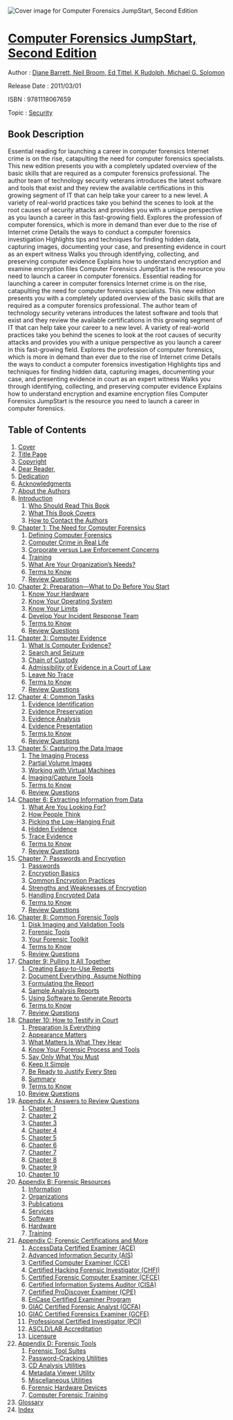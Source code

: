 ![Cover image for Computer Forensics JumpStart, Second Edition](https://imgdetail.ebookreading.net/cover/cover/security/EB9781118067659.jpg)

[Computer Forensics JumpStart, Second Edition](https://ebookreading.net/view/book/Computer+Forensics+JumpStart%2C+Second+Edition-EB9781118067659_1.html "Computer Forensics JumpStart, Second Edition")
====================================================================================================================

Author : [Diane Barrett](https://ebookreading.net/search/author/Diane+Barrett),[ Neil Broom](https://ebookreading.net/search/author/+Neil+Broom),[ Ed Tittel](https://ebookreading.net/search/author/+Ed+Tittel),[ K Rudolph](https://ebookreading.net/search/author/+K+Rudolph),[ Michael G. Solomon](https://ebookreading.net/search/author/+Michael+G.+Solomon)

Release Date : 2011/03/01

ISBN : 9781118067659

Topic : [Security](https://ebookreading.net/search/category/security)

Book Description
-----------------

Essential reading for launching a career in computer forensics
Internet crime is on the rise, catapulting the need for computer forensics specialists. This new edition presents you with a completely updated overview of the basic skills that are required as a computer forensics professional. The author team of technology security veterans introduces the latest software and tools that exist and they review the available certifications in this growing segment of IT that can help take your career to a new level. A variety of real-world practices take you behind the scenes to look at the root causes of security attacks and provides you with a unique perspective as you launch a career in this fast-growing field.
Explores the profession of computer forensics, which is more in demand than ever due to the rise of Internet crime
Details the ways to conduct a computer forensics investigation
Highlights tips and techniques for finding hidden data, capturing images, documenting your case, and presenting evidence in court as an expert witness
Walks you through identifying, collecting, and preserving computer evidence
Explains how to understand encryption and examine encryption files
Computer Forensics JumpStart is the resource you need to launch a career in computer forensics.
              Essential reading for launching a career in computer forensics
Internet crime is on the rise, catapulting the need for computer forensics specialists. This new edition presents you with a completely updated overview of the basic skills that are required as a computer forensics professional. The author team of technology security veterans introduces the latest software and tools that exist and they review the available certifications in this growing segment of IT that can help take your career to a new level. A variety of real-world practices take you behind the scenes to look at the root causes of security attacks and provides you with a unique perspective as you launch a career in this fast-growing field.
Explores the profession of computer forensics, which is more in demand than ever due to the rise of Internet crime
Details the ways to conduct a computer forensics investigation
Highlights tips and techniques for finding hidden data, capturing images, documenting your case, and presenting evidence in court as an expert witness
Walks you through identifying, collecting, and preserving computer evidence
Explains how to understand encryption and examine encryption files
Computer Forensics JumpStart is the resource you need to launch a career in computer forensics.
              
Table of Contents
-----------------

1. [Cover](https://ebookreading.net/view/book/Computer+Forensics+JumpStart%2C+Second+Edition-EB9781118067659_1.html)
1. [Title Page](https://ebookreading.net/view/book/Computer+Forensics+JumpStart%2C+Second+Edition-EB9781118067659_2.html)
1. [Copyright](https://ebookreading.net/view/book/Computer+Forensics+JumpStart%2C+Second+Edition-EB9781118067659_3.html)
1. [Dear Reader,](https://ebookreading.net/view/book/Computer+Forensics+JumpStart%2C+Second+Edition-EB9781118067659_4.html)
1. [Dedication](https://ebookreading.net/view/book/Computer+Forensics+JumpStart%2C+Second+Edition-EB9781118067659_5.html)
1. [Acknowledgments](https://ebookreading.net/view/book/Computer+Forensics+JumpStart%2C+Second+Edition-EB9781118067659_6.html)
1. [About the Authors](https://ebookreading.net/view/book/Computer+Forensics+JumpStart%2C+Second+Edition-EB9781118067659_7.html)
1. [Introduction](https://ebookreading.net/view/book/Computer+Forensics+JumpStart%2C+Second+Edition-EB9781118067659_8.html)
    1. [Who Should Read This Book](https://ebookreading.net/view/book/Computer+Forensics+JumpStart%2C+Second+Edition-EB9781118067659_9.html#f07-anchor-1)
    1. [What This Book Covers](https://ebookreading.net/view/book/Computer+Forensics+JumpStart%2C+Second+Edition-EB9781118067659_10.html#f07-anchor-2)
    1. [How to Contact the Authors](https://ebookreading.net/view/book/Computer+Forensics+JumpStart%2C+Second+Edition-EB9781118067659_11.html#f07-anchor-3)
1. [Chapter 1: The Need for Computer Forensics](https://ebookreading.net/view/book/Computer+Forensics+JumpStart%2C+Second+Edition-EB9781118067659_12.html)
    1. [Defining Computer Forensics](https://ebookreading.net/view/book/Computer+Forensics+JumpStart%2C+Second+Edition-EB9781118067659_13.html#c01-anchor-1)
    1. [Computer Crime in Real Life](https://ebookreading.net/view/book/Computer+Forensics+JumpStart%2C+Second+Edition-EB9781118067659_14.html#c01-anchor-2)
    1. [Corporate versus Law Enforcement Concerns](https://ebookreading.net/view/book/Computer+Forensics+JumpStart%2C+Second+Edition-EB9781118067659_15.html#c01-anchor-3)
    1. [Training](https://ebookreading.net/view/book/Computer+Forensics+JumpStart%2C+Second+Edition-EB9781118067659_16.html#c01-anchor-4)
    1. [What Are Your Organization’s Needs?](https://ebookreading.net/view/book/Computer+Forensics+JumpStart%2C+Second+Edition-EB9781118067659_17.html#c01-anchor-5)
    1. [Terms to Know](https://ebookreading.net/view/book/Computer+Forensics+JumpStart%2C+Second+Edition-EB9781118067659_18.html#c01-anchor-6)
    1. [Review Questions](https://ebookreading.net/view/book/Computer+Forensics+JumpStart%2C+Second+Edition-EB9781118067659_19.html#c01-anchor-7)
1. [Chapter 2: Preparation—What to Do Before You Start](https://ebookreading.net/view/book/Computer+Forensics+JumpStart%2C+Second+Edition-EB9781118067659_20.html)
    1. [Know Your Hardware](https://ebookreading.net/view/book/Computer+Forensics+JumpStart%2C+Second+Edition-EB9781118067659_21.html#c02-anchor-1)
    1. [Know Your Operating System](https://ebookreading.net/view/book/Computer+Forensics+JumpStart%2C+Second+Edition-EB9781118067659_22.html#c02-anchor-2)
    1. [Know Your Limits](https://ebookreading.net/view/book/Computer+Forensics+JumpStart%2C+Second+Edition-EB9781118067659_24.html#c02-anchor-3)
    1. [Develop Your Incident Response Team](https://ebookreading.net/view/book/Computer+Forensics+JumpStart%2C+Second+Edition-EB9781118067659_25.html#c02-anchor-4)
    1. [Terms to Know](https://ebookreading.net/view/book/Computer+Forensics+JumpStart%2C+Second+Edition-EB9781118067659_26.html#c02-anchor-5)
    1. [Review Questions](https://ebookreading.net/view/book/Computer+Forensics+JumpStart%2C+Second+Edition-EB9781118067659_27.html#c02-anchor-6)
1. [Chapter 3: Computer Evidence](https://ebookreading.net/view/book/Computer+Forensics+JumpStart%2C+Second+Edition-EB9781118067659_0.html)
    1. [What Is Computer Evidence?](https://ebookreading.net/view/book/Computer+Forensics+JumpStart%2C+Second+Edition-EB9781118067659_28.html#c03-anchor-1)
    1. [Search and Seizure](https://ebookreading.net/view/book/Computer+Forensics+JumpStart%2C+Second+Edition-EB9781118067659_29.html#c03-anchor-2)
    1. [Chain of Custody](https://ebookreading.net/view/book/Computer+Forensics+JumpStart%2C+Second+Edition-EB9781118067659_30.html#c03-anchor-3)
    1. [Admissibility of Evidence in a Court of Law](https://ebookreading.net/view/book/Computer+Forensics+JumpStart%2C+Second+Edition-EB9781118067659_31.html#c03-anchor-4)
    1. [Leave No Trace](https://ebookreading.net/view/book/Computer+Forensics+JumpStart%2C+Second+Edition-EB9781118067659_32.html#c03-anchor-5)
    1. [Terms to Know](https://ebookreading.net/view/book/Computer+Forensics+JumpStart%2C+Second+Edition-EB9781118067659_33.html#c03-anchor-6)
    1. [Review Questions](https://ebookreading.net/view/book/Computer+Forensics+JumpStart%2C+Second+Edition-EB9781118067659_34.html#c03-anchor-7)
1. [Chapter 4: Common Tasks](https://ebookreading.net/view/book/Computer+Forensics+JumpStart%2C+Second+Edition-EB9781118067659_35.html)
    1. [Evidence Identification](https://ebookreading.net/view/book/Computer+Forensics+JumpStart%2C+Second+Edition-EB9781118067659_36.html#c04-anchor-1)
    1. [Evidence Preservation](https://ebookreading.net/view/book/Computer+Forensics+JumpStart%2C+Second+Edition-EB9781118067659_37.html#c04-anchor-2)
    1. [Evidence Analysis](https://ebookreading.net/view/book/Computer+Forensics+JumpStart%2C+Second+Edition-EB9781118067659_38.html#c04-anchor-3)
    1. [Evidence Presentation](https://ebookreading.net/view/book/Computer+Forensics+JumpStart%2C+Second+Edition-EB9781118067659_39.html#c04-anchor-4)
    1. [Terms to Know](https://ebookreading.net/view/book/Computer+Forensics+JumpStart%2C+Second+Edition-EB9781118067659_40.html#c04-anchor-5)
    1. [Review Questions](https://ebookreading.net/view/book/Computer+Forensics+JumpStart%2C+Second+Edition-EB9781118067659_41.html#c04-anchor-6)
1. [Chapter 5: Capturing the Data Image](https://ebookreading.net/view/book/Computer+Forensics+JumpStart%2C+Second+Edition-EB9781118067659_42.html)
    1. [The Imaging Process](https://ebookreading.net/view/book/Computer+Forensics+JumpStart%2C+Second+Edition-EB9781118067659_43.html#c05-anchor-1)
    1. [Partial Volume Images](https://ebookreading.net/view/book/Computer+Forensics+JumpStart%2C+Second+Edition-EB9781118067659_44.html#c05-anchor-2)
    1. [Working with Virtual Machines](https://ebookreading.net/view/book/Computer+Forensics+JumpStart%2C+Second+Edition-EB9781118067659_45.html#c05-anchor-3)
    1. [Imaging/Capture Tools](https://ebookreading.net/view/book/Computer+Forensics+JumpStart%2C+Second+Edition-EB9781118067659_46.html#c05-anchor-4)
    1. [Terms to Know](https://ebookreading.net/view/book/Computer+Forensics+JumpStart%2C+Second+Edition-EB9781118067659_47.html#c05-anchor-5)
    1. [Review Questions](https://ebookreading.net/view/book/Computer+Forensics+JumpStart%2C+Second+Edition-EB9781118067659_48.html#c05-anchor-6)
1. [Chapter 6: Extracting Information from Data](https://ebookreading.net/view/book/Computer+Forensics+JumpStart%2C+Second+Edition-EB9781118067659_49.html)
    1. [What Are You Looking For?](https://ebookreading.net/view/book/Computer+Forensics+JumpStart%2C+Second+Edition-EB9781118067659_50.html#c06-anchor-1)
    1. [How People Think](https://ebookreading.net/view/book/Computer+Forensics+JumpStart%2C+Second+Edition-EB9781118067659_51.html#c06-anchor-2)
    1. [Picking the Low-Hanging Fruit](https://ebookreading.net/view/book/Computer+Forensics+JumpStart%2C+Second+Edition-EB9781118067659_52.html#c06-anchor-3)
    1. [Hidden Evidence](https://ebookreading.net/view/book/Computer+Forensics+JumpStart%2C+Second+Edition-EB9781118067659_53.html#c06-anchor-4)
    1. [Trace Evidence](https://ebookreading.net/view/book/Computer+Forensics+JumpStart%2C+Second+Edition-EB9781118067659_54.html#c06-anchor-5)
    1. [Terms to Know](https://ebookreading.net/view/book/Computer+Forensics+JumpStart%2C+Second+Edition-EB9781118067659_55.html#c06-anchor-6)
    1. [Review Questions](https://ebookreading.net/view/book/Computer+Forensics+JumpStart%2C+Second+Edition-EB9781118067659_56.html#c06-anchor-7)
1. [Chapter 7: Passwords and Encryption](https://ebookreading.net/view/book/Computer+Forensics+JumpStart%2C+Second+Edition-EB9781118067659_57.html)
    1. [Passwords](https://ebookreading.net/view/book/Computer+Forensics+JumpStart%2C+Second+Edition-EB9781118067659_58.html#c07-anchor-1)
    1. [Encryption Basics](https://ebookreading.net/view/book/Computer+Forensics+JumpStart%2C+Second+Edition-EB9781118067659_59.html#c07-anchor-2)
    1. [Common Encryption Practices](https://ebookreading.net/view/book/Computer+Forensics+JumpStart%2C+Second+Edition-EB9781118067659_60.html#c07-anchor-3)
    1. [Strengths and Weaknesses of Encryption](https://ebookreading.net/view/book/Computer+Forensics+JumpStart%2C+Second+Edition-EB9781118067659_61.html#c07-anchor-4)
    1. [Handling Encrypted Data](https://ebookreading.net/view/book/Computer+Forensics+JumpStart%2C+Second+Edition-EB9781118067659_62.html#c07-anchor-5)
    1. [Terms to Know](https://ebookreading.net/view/book/Computer+Forensics+JumpStart%2C+Second+Edition-EB9781118067659_63.html#c07-anchor-6)
    1. [Review Questions](https://ebookreading.net/view/book/Computer+Forensics+JumpStart%2C+Second+Edition-EB9781118067659_64.html#c07-anchor-7)
1. [Chapter 8: Common Forensic Tools](https://ebookreading.net/view/book/Computer+Forensics+JumpStart%2C+Second+Edition-EB9781118067659_65.html)
    1. [Disk Imaging and Validation Tools](https://ebookreading.net/view/book/Computer+Forensics+JumpStart%2C+Second+Edition-EB9781118067659_66.html#c08-anchor-1)
    1. [Forensic Tools](https://ebookreading.net/view/book/Computer+Forensics+JumpStart%2C+Second+Edition-EB9781118067659_67.html#c08-anchor-2)
    1. [Your Forensic Toolkit](https://ebookreading.net/view/book/Computer+Forensics+JumpStart%2C+Second+Edition-EB9781118067659_68.html#c08-anchor-3)
    1. [Terms to Know](https://ebookreading.net/view/book/Computer+Forensics+JumpStart%2C+Second+Edition-EB9781118067659_69.html#c08-anchor-4)
    1. [Review Questions](https://ebookreading.net/view/book/Computer+Forensics+JumpStart%2C+Second+Edition-EB9781118067659_70.html#c08-anchor-5)
1. [Chapter 9: Pulling It All Together](https://ebookreading.net/view/book/Computer+Forensics+JumpStart%2C+Second+Edition-EB9781118067659_71.html)
    1. [Creating Easy-to-Use Reports](https://ebookreading.net/view/book/Computer+Forensics+JumpStart%2C+Second+Edition-EB9781118067659_72.html#c09-anchor-1)
    1. [Document Everything, Assume Nothing](https://ebookreading.net/view/book/Computer+Forensics+JumpStart%2C+Second+Edition-EB9781118067659_73.html#c09-anchor-2)
    1. [Formulating the Report](https://ebookreading.net/view/book/Computer+Forensics+JumpStart%2C+Second+Edition-EB9781118067659_74.html#c09-anchor-3)
    1. [Sample Analysis Reports](https://ebookreading.net/view/book/Computer+Forensics+JumpStart%2C+Second+Edition-EB9781118067659_75.html#c09-anchor-4)
    1. [Using Software to Generate Reports](https://ebookreading.net/view/book/Computer+Forensics+JumpStart%2C+Second+Edition-EB9781118067659_76.html#c09-anchor-5)
    1. [Terms to Know](https://ebookreading.net/view/book/Computer+Forensics+JumpStart%2C+Second+Edition-EB9781118067659_77.html#c09-anchor-6)
    1. [Review Questions](https://ebookreading.net/view/book/Computer+Forensics+JumpStart%2C+Second+Edition-EB9781118067659_78.html#c09-anchor-7)
1. [Chapter 10: How to Testify in Court](https://ebookreading.net/view/book/Computer+Forensics+JumpStart%2C+Second+Edition-EB9781118067659_79.html)
    1. [Preparation Is Everything](https://ebookreading.net/view/book/Computer+Forensics+JumpStart%2C+Second+Edition-EB9781118067659_80.html#c10-anchor-1)
    1. [Appearance Matters](https://ebookreading.net/view/book/Computer+Forensics+JumpStart%2C+Second+Edition-EB9781118067659_81.html#c10-anchor-2)
    1. [What Matters Is What They Hear](https://ebookreading.net/view/book/Computer+Forensics+JumpStart%2C+Second+Edition-EB9781118067659_82.html#c10-anchor-3)
    1. [Know Your Forensic Process and Tools](https://ebookreading.net/view/book/Computer+Forensics+JumpStart%2C+Second+Edition-EB9781118067659_83.html#c10-anchor-4)
    1. [Say Only What You Must](https://ebookreading.net/view/book/Computer+Forensics+JumpStart%2C+Second+Edition-EB9781118067659_84.html#c10-anchor-5)
    1. [Keep It Simple](https://ebookreading.net/view/book/Computer+Forensics+JumpStart%2C+Second+Edition-EB9781118067659_85.html#c10-anchor-6)
    1. [Be Ready to Justify Every Step](https://ebookreading.net/view/book/Computer+Forensics+JumpStart%2C+Second+Edition-EB9781118067659_86.html#c10-anchor-7)
    1. [Summary](https://ebookreading.net/view/book/Computer+Forensics+JumpStart%2C+Second+Edition-EB9781118067659_87.html#c10-anchor-8)
    1. [Terms to Know](https://ebookreading.net/view/book/Computer+Forensics+JumpStart%2C+Second+Edition-EB9781118067659_88.html#c10-anchor-9)
    1. [Review Questions](https://ebookreading.net/view/book/Computer+Forensics+JumpStart%2C+Second+Edition-EB9781118067659_89.html#c10-anchor-10)
1. [Appendix A: Answers to Review Questions](https://ebookreading.net/view/book/Computer+Forensics+JumpStart%2C+Second+Edition-EB9781118067659_90.html)
    1. [Chapter 1](https://ebookreading.net/view/book/Computer+Forensics+JumpStart%2C+Second+Edition-EB9781118067659_91.html#bapp01-anchor-1)
    1. [Chapter 2](https://ebookreading.net/view/book/Computer+Forensics+JumpStart%2C+Second+Edition-EB9781118067659_92.html#bapp01-anchor-2)
    1. [Chapter 3](https://ebookreading.net/view/book/Computer+Forensics+JumpStart%2C+Second+Edition-EB9781118067659_93.html#bapp01-anchor-3)
    1. [Chapter 4](https://ebookreading.net/view/book/Computer+Forensics+JumpStart%2C+Second+Edition-EB9781118067659_94.html#bapp01-anchor-4)
    1. [Chapter 5](https://ebookreading.net/view/book/Computer+Forensics+JumpStart%2C+Second+Edition-EB9781118067659_95.html#bapp01-anchor-5)
    1. [Chapter 6](https://ebookreading.net/view/book/Computer+Forensics+JumpStart%2C+Second+Edition-EB9781118067659_96.html#bapp01-anchor-6)
    1. [Chapter 7](https://ebookreading.net/view/book/Computer+Forensics+JumpStart%2C+Second+Edition-EB9781118067659_97.html#bapp01-anchor-7)
    1. [Chapter 8](https://ebookreading.net/view/book/Computer+Forensics+JumpStart%2C+Second+Edition-EB9781118067659_98.html#bapp01-anchor-8)
    1. [Chapter 9](https://ebookreading.net/view/book/Computer+Forensics+JumpStart%2C+Second+Edition-EB9781118067659_99.html#bapp01-anchor-9)
    1. [Chapter 10](https://ebookreading.net/view/book/Computer+Forensics+JumpStart%2C+Second+Edition-EB9781118067659_100.html#bapp01-anchor-10)
1. [Appendix B: Forensic Resources](https://ebookreading.net/view/book/Computer+Forensics+JumpStart%2C+Second+Edition-EB9781118067659_101.html)
    1. [Information](https://ebookreading.net/view/book/Computer+Forensics+JumpStart%2C+Second+Edition-EB9781118067659_102.html#bapp02-anchor-1)
    1. [Organizations](https://ebookreading.net/view/book/Computer+Forensics+JumpStart%2C+Second+Edition-EB9781118067659_103.html#bapp02-anchor-2)
    1. [Publications](https://ebookreading.net/view/book/Computer+Forensics+JumpStart%2C+Second+Edition-EB9781118067659_104.html#bapp02-anchor-3)
    1. [Services](https://ebookreading.net/view/book/Computer+Forensics+JumpStart%2C+Second+Edition-EB9781118067659_105.html#bapp02-anchor-4)
    1. [Software](https://ebookreading.net/view/book/Computer+Forensics+JumpStart%2C+Second+Edition-EB9781118067659_106.html#bapp02-anchor-5)
    1. [Hardware](https://ebookreading.net/view/book/Computer+Forensics+JumpStart%2C+Second+Edition-EB9781118067659_107.html#bapp02-anchor-6)
    1. [Training](https://ebookreading.net/view/book/Computer+Forensics+JumpStart%2C+Second+Edition-EB9781118067659_108.html#bapp02-anchor-7)
1. [Appendix C: Forensic Certifications and More](https://ebookreading.net/view/book/Computer+Forensics+JumpStart%2C+Second+Edition-EB9781118067659_109.html)
    1. [AccessData Certified Examiner (ACE)](https://ebookreading.net/view/book/Computer+Forensics+JumpStart%2C+Second+Edition-EB9781118067659_110.html#bapp03-anchor-1)
    1. [Advanced Information Security (AIS)](https://ebookreading.net/view/book/Computer+Forensics+JumpStart%2C+Second+Edition-EB9781118067659_111.html#bapp03-anchor-2)
    1. [Certified Computer Examiner (CCE)](https://ebookreading.net/view/book/Computer+Forensics+JumpStart%2C+Second+Edition-EB9781118067659_112.html#bapp03-anchor-3)
    1. [Certified Hacking Forensic Investigator (CHFI)](https://ebookreading.net/view/book/Computer+Forensics+JumpStart%2C+Second+Edition-EB9781118067659_113.html#bapp03-anchor-4)
    1. [Certified Forensic Computer Examiner (CFCE)](https://ebookreading.net/view/book/Computer+Forensics+JumpStart%2C+Second+Edition-EB9781118067659_114.html#bapp03-anchor-5)
    1. [Certified Information Systems Auditor (CISA)](https://ebookreading.net/view/book/Computer+Forensics+JumpStart%2C+Second+Edition-EB9781118067659_115.html#bapp03-anchor-6)
    1. [Certified ProDiscover Examiner (CPE)](https://ebookreading.net/view/book/Computer+Forensics+JumpStart%2C+Second+Edition-EB9781118067659_116.html#bapp03-anchor-7)
    1. [EnCase Certified Examiner Program](https://ebookreading.net/view/book/Computer+Forensics+JumpStart%2C+Second+Edition-EB9781118067659_117.html#bapp03-anchor-8)
    1. [GIAC Certified Forensic Analyst (GCFA)](https://ebookreading.net/view/book/Computer+Forensics+JumpStart%2C+Second+Edition-EB9781118067659_118.html#bapp03-anchor-9)
    1. [GIAC Certified Forensics Examiner (GCFE)](https://ebookreading.net/view/book/Computer+Forensics+JumpStart%2C+Second+Edition-EB9781118067659_119.html#bapp03-anchor-10)
    1. [Professional Certified Investigator (PCI)](https://ebookreading.net/view/book/Computer+Forensics+JumpStart%2C+Second+Edition-EB9781118067659_120.html#bapp03-anchor-11)
    1. [ASCLD/LAB Accreditation](https://ebookreading.net/view/book/Computer+Forensics+JumpStart%2C+Second+Edition-EB9781118067659_121.html#bapp03-anchor-12)
    1. [Licensure](https://ebookreading.net/view/book/Computer+Forensics+JumpStart%2C+Second+Edition-EB9781118067659_122.html#bapp03-anchor-13)
1. [Appendix D: Forensic Tools](https://ebookreading.net/view/book/Computer+Forensics+JumpStart%2C+Second+Edition-EB9781118067659_123.html)
    1. [Forensic Tool Suites](https://ebookreading.net/view/book/Computer+Forensics+JumpStart%2C+Second+Edition-EB9781118067659_124.html#bapp04-anchor-1)
    1. [Password-Cracking Utilities](https://ebookreading.net/view/book/Computer+Forensics+JumpStart%2C+Second+Edition-EB9781118067659_125.html#bapp04-anchor-2)
    1. [CD Analysis Utilities](https://ebookreading.net/view/book/Computer+Forensics+JumpStart%2C+Second+Edition-EB9781118067659_126.html#bapp04-anchor-3)
    1. [Metadata Viewer Utility](https://ebookreading.net/view/book/Computer+Forensics+JumpStart%2C+Second+Edition-EB9781118067659_127.html#bapp04-anchor-4)
    1. [Miscellaneous Utilities](https://ebookreading.net/view/book/Computer+Forensics+JumpStart%2C+Second+Edition-EB9781118067659_128.html#bapp04-anchor-5)
    1. [Forensic Hardware Devices](https://ebookreading.net/view/book/Computer+Forensics+JumpStart%2C+Second+Edition-EB9781118067659_129.html#bapp04-anchor-6)
    1. [Computer Forensic Training](https://ebookreading.net/view/book/Computer+Forensics+JumpStart%2C+Second+Edition-EB9781118067659_130.html#bapp04-anchor-7)
1. [Glossary](https://ebookreading.net/view/book/Computer+Forensics+JumpStart%2C+Second+Edition-EB9781118067659_131.html)
1. [Index](https://ebookreading.net/view/book/Computer+Forensics+JumpStart%2C+Second+Edition-EB9781118067659_132.html)
